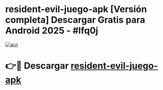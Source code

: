 # resident-evil-juego-apk  [Versión completa] Descargar Gratis para Android 2025 - #lfq0j

[![acn](https://github.com/user-attachments/assets/0f9c940e-d8b0-45ae-aac7-cd30a18b3e1c)](https://apps.freeplayer.one?title=resident-evil-juego-apk&ref=9F)

# 👉🔴 Descargar [resident-evil-juego-apk](https://apps.freeplayer.one?title=resident-evil-juego-apk&ref=9F)